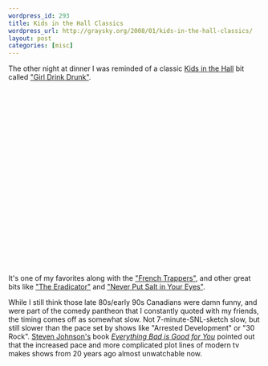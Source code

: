 ```yaml
--- 
wordpress_id: 293
title: Kids in the Hall Classics
wordpress_url: http://graysky.org/2008/01/kids-in-the-hall-classics/
layout: post
categories: [misc]
---
```

The other night at dinner I was reminded of a classic <a href="http://www.kithfan.org/">Kids in the Hall</a> bit called <a href="http://youtube.com/watch?v=epa5YZIJU8I">"Girl Drink Drunk"</a>.

<div class="video-frame">
<object width="425" height="355"><param name="movie" value="http://www.youtube.com/v/epa5YZIJU8I&rel=1"></param><param name="wmode" value="transparent"></param><embed src="http://www.youtube.com/v/epa5YZIJU8I&rel=1" type="application/x-shockwave-flash" wmode="transparent" width="425" height="355"></embed></object>
</div>

It's one of my favorites along with the <a href="http://www.spike.com/video/2767708/subchannel/tvclips?sublisting=&sort=&&relatedPage=3&numPerPage=10">"French Trappers"</a>, and other great bits like <a href="http://youtube.com/watch?v=g8f23IRy554">"The Eradicator"</a> and <a href="http://youtube.com/watch?v=On6FSphbpUY">"Never Put Salt in Your Eyes"</a>.

While I still think those late 80s/early 90s Canadians were damn funny, and were part of the comedy pantheon that I constantly quoted with my friends, the timing comes off as somewhat slow. Not 7-minute-SNL-sketch slow, but still slower than the pace set by shows like "Arrested Development" or "30 Rock". <a href="http://www.stevenberlinjohnson.com/">Steven Johnson's</a> book <a href="http://www.amazon.com/exec/obidos/ASIN/1573223077/mikechampion"><i>Everything Bad is Good for You</i></a> pointed out that the increased pace and more complicated plot lines of modern tv makes shows from 20 years ago almost unwatchable now.
